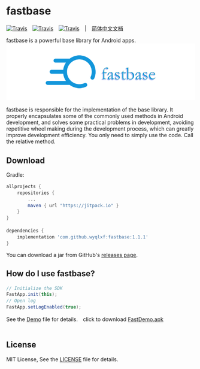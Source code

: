 # fastbase

[![Travis](https://img.shields.io/badge/miniSdk-14%2B-blue.svg)]()　[![Travis](https://img.shields.io/badge/author-wangyongqi-orange.svg)]()　[![Travis](https://img.shields.io/github/license/wyqlxf/fastbase.svg)](https://github.com/wyqlxf/fastbase/blob/master/LICENSE)　|　[简体中文文档](https://github.com/wyqlxf/fastbase/blob/master/README_CN.md)

fastbase is a powerful base library for Android apps.<br>
![image](https://github.com/wyqlxf/fastbase/blob/master/blob/master/image/fastbase_logo.png)
<br>

fastbase is responsible for the implementation of the base library. It properly encapsulates some of the commonly used methods in Android development, and solves some practical problems in development, avoiding repetitive wheel making during the development process, which can greatly improve development efficiency. You only need to simply use the code. Call the relative method.<br>

## Download
Gradle:

```groovy
allprojects {
    repositories {
        ...
        maven { url "https://jitpack.io" }
    }
}

dependencies {
    implementation 'com.github.wyqlxf:fastbase:1.1.1'
}
```

You can download a jar from GitHub's [releases page](https://github.com/wyqlxf/fastbase/releases).<br>

## How do I use fastbase?
```java
// Initialize the SDK
FastApp.init(this);
// Open log
FastApp.setLogEnabled(true);
```
See the [Demo](https://github.com/wyqlxf/fastbase/blob/master/app/src/main/java/com/wyq/fast/demo/MainActivity.java) file for details.　click to download [FastDemo.apk](https://raw.githubusercontent.com/wyqlxf/fastbase/master/app/release/FastDemo.apk)<br>
<br>

## License
MIT License, See the [LICENSE](https://github.com/wyqlxf/fastbase/blob/master/LICENSE) file for details.<br>
